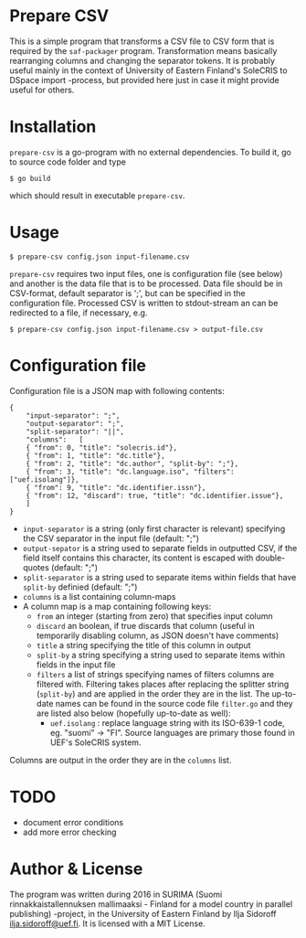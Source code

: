 # Prepare CSV

This is a simple program that transforms a CSV file to CSV form that is required by the `saf-packager` program. Transformation means basically rearranging columns and changing the separator tokens. It is probably useful mainly in the context of University of Eastern
Finland's SoleCRIS to DSpace import -process, but provided here just in case it might provide useful for others.

# Installation

`prepare-csv` is a go-program with no external dependencies. To build it, go to source code folder and type

```
$ go build
```

which should result in executable `prepare-csv`.

# Usage

```
$ prepare-csv config.json input-filename.csv
```

`prepare-csv` requires two input files, one is configuration file (see below) and another is the data file that is to be processed. Data file should be in CSV-format, default separator is ';', but can be specified in the configuration file. Processed CSV is written to stdout-stream an can be redirected to a file, if necessary, e.g.

```
$ prepare-csv config.json input-filename.csv > output-file.csv
```

# Configuration file

Configuration file is a JSON map with following contents:

```
{
    "input-separator": ";",
    "output-separator": ";",
    "split-separator": "||",
    "columns":   [
	{ "from": 0, "title": "solecris.id"},
	{ "from": 1, "title": "dc.title"},
	{ "from": 2, "title": "dc.author", "split-by": ";"},
    { "from": 3, "title": "dc.language.iso", "filters": ["uef.isolang"]},
    { "from": 9, "title": "dc.identifier.issn"},
    { "from": 12, "discard": true, "title": "dc.identifier.issue"},
    ]
}
```
 * `input-separator` is a string (only first character is relevant) specifying the CSV separator in the input file (default: ";")
 * `output-sepator` is a string used to separate fields in outputted CSV, if the field itself contains this character, its content is escaped with double-quotes (default: ";")
 * `split-separator` is a string used to separate items within fields that have `split-by` definied (default: ";")
 * `columns` is a list containing column-maps
 * A column map is a map containing following keys:
   * `from` an integer (starting from zero) that specifies input column
   * `discard` an boolean, if true discards that column (useful in temporarily disabling column, as JSON doesn't have comments)
   * `title` a string specifying the title of this column in output
   * `split-by` a string specifying a string used to separate items within fields in the input file
   * `filters` a list of strings specifying names of filters columns are filtered with. Filtering takes places after replacing the splitter string (`split-by`) and are applied in the order they are in the list. The up-to-date names can be found in the source code file `filter.go` and they are listed also below (hopefully up-to-date as well):
     * `uef.isolang` : replace language string with its ISO-639-1 code, eg. "suomi" -> "FI". Source languages are primary those found in UEF's SoleCRIS system.

Columns are output in the order they are in the `columns` list.

# TODO

 * document error conditions
 * add more error checking

# Author & License

The program was written during 2016 in SURIMA (Suomi rinnakkaistallennuksen mallimaaksi - Finland for a model country in parallel publishing) -project, in the University of Eastern Finland by Ilja Sidoroff <ilja.sidoroff@uef.fi>. It is licensed with a MIT License.
